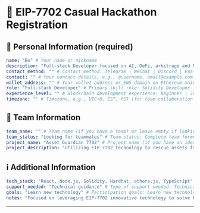 # 🚀 EIP-7702 Casual Hackathon Registration

<!--
Please fill out the information below. This information will be automatically processed.
Do not remove the --- markers or change the field names.
-->

## 👤 Personal Information (required)

```yaml
name: "Bo" # Your name or nickname
description: "Full-stack Developer focused on AI, DeFi, arbitrage and MEV opportunities" # Brief personal introduction including skills and experience (One sentence)
contact_method: "" # Contact method: Telegram | WeChat | Discord | Email | X(Twitter) | GitHub
contact: "" # Your contact details, e.g., @username, email@example.com
wallet_address: "" # Your wallet address or ENS domain on Ethereum mainnet
role: "Full-stack Developer" # Primary skill role: Solidity Developer | Frontend Developer | Backend Developer | Full-stack Developer | Product Manager | UI/UX Designer | Test Engineer | Blockchain Researcher | etc.
experience_level: "" # Blockchain development experience: Beginner | Junior | Intermediate | Senior | Expert
timezone: "" # Timezone, e.g., UTC+8, EST, PST (for team collaboration scheduling)
```

## 👥 Team Information

```yaml
team_name: "" # Team name (if you have a team) or leave empty if looking for a team
team_status: "Looking for teammates" # Team status: Complete team formed | Looking for teammates | Open to join other teams | Solo participation
project_name: "Asset Guardian 7702" # Project name (if you have an idea) or leave empty if undecided
project_description: "Utilizing EIP-7702 technology to rescue assets from compromised private key accounts and provide secure asset recovery solutions" # Brief description about your project in one sentence
```

## ℹ️ Additional Information

```yaml
tech_stack: "React, Node.js, Solidity, Hardhat, ethers.js, TypeScript" # Planned technology stack, e.g., React, Node.js, Solidity, Hardhat, ethers.js
support_needed: "Technical guidance" # Type of support needed: Technical guidance | Team matching | Project ideas | Resource connection | Mentor advice
goals: "Learn new technology" # Participation goals: Learn new technology | Build MVP | Find collaborators | Win prizes | Other
notes: "Focused on leveraging EIP-7702 innovative technology to solve blockchain security issues, especially asset rescue after private key compromise" # Additional information, special requirements, or anything else you'd like to share
```

---

<!-- Do not edit below this line. This section will be automatically generated when your registration is processed. -->
